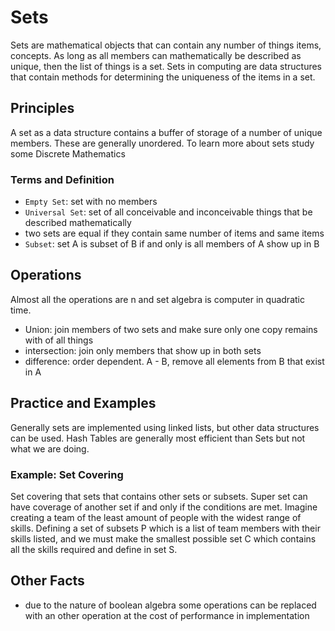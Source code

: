 # Sets

Sets are mathematical objects that can contain any number of things items, concepts.
As long as all members can mathematically be described as unique, then the list of things
is a set. Sets in computing are data structures that contain methods for determining
the uniqueness of the items in a set.

## Principles

A set as a data structure contains a buffer of storage of a number of unique members. These
are generally unordered. To learn more about sets study some Discrete Mathematics

### Terms and Definition
- `Empty Set`: set with no members
- `Universal Set`: set of all conceivable and inconceivable things that be described mathematically
- two sets are equal if they contain same number of items and same items
- `Subset`: set A is subset of B if and only is all members of A show up in B

## Operations

Almost all the operations are n and set algebra is computer in quadratic time.

- Union: join members of two sets and make sure only one copy remains with of all things
- intersection: join only members that show up in both sets
- difference: order dependent. A - B, remove all elements from B that exist in A

## Practice and Examples

Generally sets are implemented using linked lists, but other data structures can be used.
Hash Tables are generally most efficient than Sets but not what we are doing.

### Example: Set Covering

Set covering that sets that contains other sets or subsets. Super set can have coverage of
another set if and only if the conditions are met.
Imagine creating a team of the least amount of people with the widest range of skills.
Defining a set of subsets P which is a list of team members with their skills listed, and
we must make the smallest possible set C which contains all the skills required and define in set S.

## Other Facts

- due to the nature of boolean algebra some operations can be replaced with an other operation at the cost of performance in implementation
